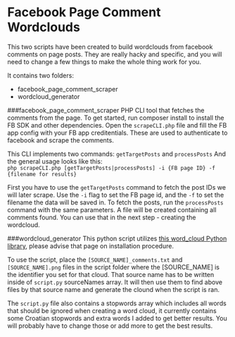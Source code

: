 # Facebook Page Comment Wordclouds
This two scripts have been created to build wordclouds from facebook comments on page posts. They are really hacky and specific, and you will need to change a few things to make the whole thing work for you.

It contains two folders:  
- facebook_page_comment_scraper  
- wordcloud_generator  


###facebook_page_comment_scraper
PHP CLI tool that fetches the comments from the page.
To get started, run composer install to install the FB SDK and other dependencies. Open the `scrapeCLI.php` file and fill the FB app config with your FB app creditentials. These are used to authenticate to facebook and scrape the comments.  

This CLI implements two commands: `getTargetPosts` and `processPosts`
And the general usage looks like this:  
`php scrapeCLI.php [getTargetPosts|processPosts] -i {FB page ID} -f {filename for results}`

First you have to use the `getTargetPosts` command to fetch the post IDs we will later scrape. Use the `-i` flag to set the FB page id, and the `-f` to set the filename the data will be saved in. To fetch the posts, run the `processPosts` command with the same parameters. A file will be created containing all comments found. You can use that in the next step - creating the wordcloud.

###wordcloud_generator
This python script utilizes [this word_cloud Python library](https://github.com/amueller/word_cloud), please advise that page on installation procedure.

To use the script, place the `[SOURCE_NAME]_comments.txt` and `[SOURCE_NAME].png` files in the script folder where the [SOURCE_NAME] is the identifier you set for that cloud. That source name has to be written inside of `script.py` sourceNames array. It will then use them to find above files by that source name and generate the clound when the script is ran.

The `script.py` file also contains a stopwords array which includes all words that should be ignored when creating a word cloud, it currently contains some Croatian stopwords and extra words I added to get better results. You will probably have to change those or add more to get the best results.